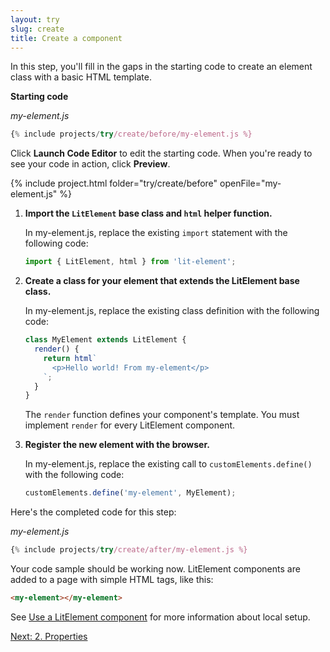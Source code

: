 ```yaml
---
layout: try
slug: create
title: Create a component
---
```


In this step, you'll fill in the gaps in the starting code to create an element class with a basic HTML template.

**Starting code**

_my-element.js_

```js
{% include projects/try/create/before/my-element.js %}
```

Click **Launch Code Editor** to edit the starting code. When you're ready to see your code in action, click **Preview**.

{% include project.html folder="try/create/before" openFile="my-element.js" %}

1.  **Import the `LitElement` base class and `html` helper function.**

    In my-element.js, replace the existing `import` statement with the following code:

    ```js
    import { LitElement, html } from 'lit-element';
    ```

2.  **Create a class for your element that extends the LitElement base class.**

    In my-element.js, replace the existing class definition with the following code:

    ```js
    class MyElement extends LitElement {
      render() {
        return html`
          <p>Hello world! From my-element</p>
        `;
      }
    }
    ```

    The `render` function defines your component's template. You must implement `render` for every LitElement component.

3.  **Register the new element with the browser.**

    In my-element.js, replace the existing call to `customElements.define()` with the following code:

    ```js
    customElements.define('my-element', MyElement);
    ```

Here's the completed code for this step:

_my-element.js_

```js
{% include projects/try/create/after/my-element.js %}
```

Your code sample should be working now. LitElement components are added to a page with simple HTML tags, like this:

```html
<my-element></my-element>
```

See [Use a LitElement component](/use) for more information about local setup.

[Next: 2. Properties](properties)
